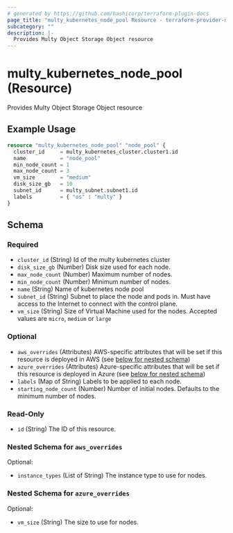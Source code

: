 ```yaml
---
# generated by https://github.com/hashicorp/terraform-plugin-docs
page_title: "multy_kubernetes_node_pool Resource - terraform-provider-multy"
subcategory: ""
description: |-
  Provides Multy Object Storage Object resource
---
```


# multy_kubernetes_node_pool (Resource)

Provides Multy Object Storage Object resource

## Example Usage

```terraform
resource "multy_kubernetes_node_pool" "node_pool" {
  cluster_id     = multy_kubernetes_cluster.cluster1.id
  name           = "node_pool"
  min_node_count = 1
  max_node_count = 3
  vm_size        = "medium"
  disk_size_gb   = 10
  subnet_id      = multy_subnet.subnet1.id
  labels         = { "os" : "multy" }
}
```

<!-- schema generated by tfplugindocs -->
## Schema

### Required

- `cluster_id` (String) Id of the multy kubernetes cluster
- `disk_size_gb` (Number) Disk size used for each node.
- `max_node_count` (Number) Maximum number of nodes.
- `min_node_count` (Number) Minimum number of nodes.
- `name` (String) Name of kubernetes node pool
- `subnet_id` (String) Subnet to place the node and pods in. Must have access to the Internet to connect with the control plane.
- `vm_size` (String) Size of Virtual Machine used for the nodes. Accepted values are `micro`, `medium` or `large`

### Optional

- `aws_overrides` (Attributes) AWS-specific attributes that will be set if this resource is deployed in AWS (see [below for nested schema](#nestedatt--aws_overrides))
- `azure_overrides` (Attributes) Azure-specific attributes that will be set if this resource is deployed in Azure (see [below for nested schema](#nestedatt--azure_overrides))
- `labels` (Map of String) Labels to be applied to each node.
- `starting_node_count` (Number) Number of initial nodes. Defaults to the minimum number of nodes.

### Read-Only

- `id` (String) The ID of this resource.

<a id="nestedatt--aws_overrides"></a>
### Nested Schema for `aws_overrides`

Optional:

- `instance_types` (List of String) The instance type to use for nodes.


<a id="nestedatt--azure_overrides"></a>
### Nested Schema for `azure_overrides`

Optional:

- `vm_size` (String) The size to use for nodes.


